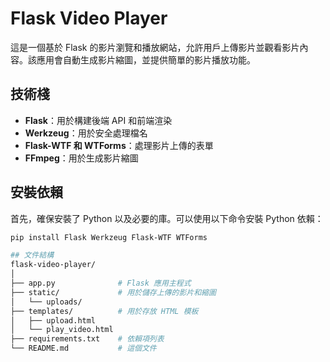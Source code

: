# Flask Video Player

這是一個基於 Flask 的影片瀏覽和播放網站，允許用戶上傳影片並觀看影片內容。該應用會自動生成影片縮圖，並提供簡單的影片播放功能。

## 技術棧

- **Flask**：用於構建後端 API 和前端渲染
- **Werkzeug**：用於安全處理檔名
- **Flask-WTF 和 WTForms**：處理影片上傳的表單
- **FFmpeg**：用於生成影片縮圖

## 安裝依賴

首先，確保安裝了 Python 以及必要的庫。可以使用以下命令安裝 Python 依賴：

```bash
pip install Flask Werkzeug Flask-WTF WTForms

## 文件結構
flask-video-player/
│
├── app.py              # Flask 應用主程式
├── static/             # 用於儲存上傳的影片和縮圖
│   └── uploads/
├── templates/          # 用於存放 HTML 模板
│   ├── upload.html
│   └── play_video.html
├── requirements.txt    # 依賴項列表
└── README.md           # 這個文件

